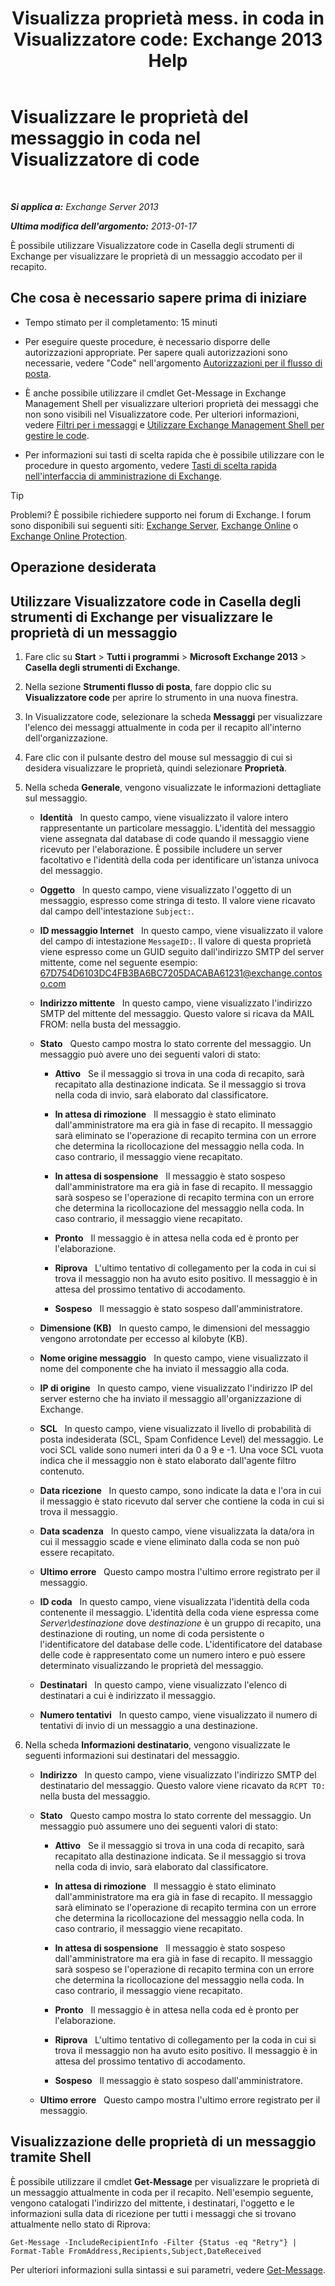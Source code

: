 ﻿---
title: 'Visualizza proprietà mess. in coda in Visualizzatore code: Exchange 2013 Help'
TOCTitle: Visualizzare le proprietà del messaggio in coda nel Visualizzatore di code
ms:assetid: 9d15d8b8-e061-4288-9354-df58e282fb6b
ms:mtpsurl: https://technet.microsoft.com/it-it/library/Bb123934(v=EXCHG.150)
ms:contentKeyID: 50481278
ms.date: 05/22/2018
mtps_version: v=EXCHG.150
f1_keywords:
- Microsoft.Exchange.Management.Edge.SystemManager.MessagePropertyPage
ms.translationtype: MT
---

# Visualizzare le proprietà del messaggio in coda nel Visualizzatore di code

 

_**Si applica a:** Exchange Server 2013_

_**Ultima modifica dell'argomento:** 2013-01-17_

È possibile utilizzare Visualizzatore code in Casella degli strumenti di Exchange per visualizzare le proprietà di un messaggio accodato per il recapito.

## Che cosa è necessario sapere prima di iniziare

  - Tempo stimato per il completamento: 15 minuti

  - Per eseguire queste procedure, è necessario disporre delle autorizzazioni appropriate. Per sapere quali autorizzazioni sono necessarie, vedere "Code" nell'argomento [Autorizzazioni per il flusso di posta](mail-flow-permissions-exchange-2013-help.md).

  - È anche possibile utilizzare il cmdlet Get-Message in Exchange Management Shell per visualizzare ulteriori proprietà dei messaggi che non sono visibili nel Visualizzatore code. Per ulteriori informazioni, vedere [Filtri per i messaggi](message-filters-exchange-2013-help.md) e [Utilizzare Exchange Management Shell per gestire le code](use-the-exchange-management-shell-to-manage-queues-exchange-2013-help.md).

  - Per informazioni sui tasti di scelta rapida che è possibile utilizzare con le procedure in questo argomento, vedere [Tasti di scelta rapida nell'interfaccia di amministrazione di Exchange](keyboard-shortcuts-in-the-exchange-admin-center-exchange-online-protection-help.md).


> [!TIP]
> Problemi? È possibile richiedere supporto nei forum di Exchange. I forum sono disponibili sui seguenti siti: <A href="https://go.microsoft.com/fwlink/p/?linkid=60612">Exchange Server</A>, <A href="https://go.microsoft.com/fwlink/p/?linkid=267542">Exchange Online</A> o <A href="https://go.microsoft.com/fwlink/p/?linkid=285351">Exchange Online Protection</A>.



## Operazione desiderata

## Utilizzare Visualizzatore code in Casella degli strumenti di Exchange per visualizzare le proprietà di un messaggio

1.  Fare clic su **Start** \> **Tutti i programmi** \> **Microsoft Exchange 2013** \> **Casella degli strumenti di Exchange**.

2.  Nella sezione **Strumenti flusso di posta**, fare doppio clic su **Visualizzatore code** per aprire lo strumento in una nuova finestra.

3.  In Visualizzatore code, selezionare la scheda **Messaggi** per visualizzare l'elenco dei messaggi attualmente in coda per il recapito all'interno dell'organizzazione.

4.  Fare clic con il pulsante destro del mouse sul messaggio di cui si desidera visualizzare le proprietà, quindi selezionare **Proprietà**.

5.      
    Nella scheda **Generale**, vengono visualizzate le informazioni dettagliate sul messaggio.
    
      - **Identità**   In questo campo, viene visualizzato il valore intero rappresentante un particolare messaggio. L'identità del messaggio viene assegnata dal database di code quando il messaggio viene ricevuto per l'elaborazione. È possibile includere un server facoltativo e l'identità della coda per identificare un'istanza univoca del messaggio.
    
      - **Oggetto**   In questo campo, viene visualizzato l'oggetto di un messaggio, espresso come stringa di testo. Il valore viene ricavato dal campo dell'intestazione `Subject:`.
    
      - **ID messaggio Internet**   In questo campo, viene visualizzato il valore del campo di intestazione `MessageID:`. Il valore di questa proprietà viene espresso come un GUID seguito dall'indirizzo SMTP del server mittente, come nel seguente esempio: 67D754D6103DC4FB3BA6BC7205DACABA61231@exchange.contoso.com
    
      - **Indirizzo mittente**   In questo campo, viene visualizzato l'indirizzo SMTP del mittente del messaggio. Questo valore si ricava da MAIL FROM: nella busta del messaggio.
    
      - **Stato**   Questo campo mostra lo stato corrente del messaggio. Un messaggio può avere uno dei seguenti valori di stato:
        
          - **Attivo**   Se il messaggio si trova in una coda di recapito, sarà recapitato alla destinazione indicata. Se il messaggio si trova nella coda di invio, sarà elaborato dal classificatore.
        
          - **In attesa di rimozione**   Il messaggio è stato eliminato dall'amministratore ma era già in fase di recapito. Il messaggio sarà eliminato se l'operazione di recapito termina con un errore che determina la ricollocazione del messaggio nella coda. In caso contrario, il messaggio viene recapitato.
        
          - **In attesa di sospensione**   Il messaggio è stato sospeso dall'amministratore ma era già in fase di recapito. Il messaggio sarà sospeso se l'operazione di recapito termina con un errore che determina la ricollocazione del messaggio nella coda. In caso contrario, il messaggio viene recapitato.
        
          - **Pronto**   Il messaggio è in attesa nella coda ed è pronto per l'elaborazione.
        
          - **Riprova**   L'ultimo tentativo di collegamento per la coda in cui si trova il messaggio non ha avuto esito positivo. Il messaggio è in attesa del prossimo tentativo di accodamento.
        
          - **Sospeso**   Il messaggio è stato sospeso dall'amministratore.
    
      - **Dimensione (KB)**   In questo campo, le dimensioni del messaggio vengono arrotondate per eccesso al kilobyte (KB).
    
      - **Nome origine messaggio**   In questo campo, viene visualizzato il nome del componente che ha inviato il messaggio alla coda.
    
      - **IP di origine**   In questo campo, viene visualizzato l'indirizzo IP del server esterno che ha inviato il messaggio all'organizzazione di Exchange.
    
      - **SCL**   In questo campo, viene visualizzato il livello di probabilità di posta indesiderata (SCL, Spam Confidence Level) del messaggio. Le voci SCL valide sono numeri interi da 0 a 9 e -1. Una voce SCL vuota indica che il messaggio non è stato elaborato dall'agente filtro contenuto.
    
      - **Data ricezione**   In questo campo, sono indicate la data e l'ora in cui il messaggio è stato ricevuto dal server che contiene la coda in cui si trova il messaggio.
    
      - **Data scadenza**   In questo campo, viene visualizzata la data/ora in cui il messaggio scade e viene eliminato dalla coda se non può essere recapitato.
    
      - **Ultimo errore**   Questo campo mostra l'ultimo errore registrato per il messaggio.
    
      - **ID coda**   In questo campo, viene visualizzata l'identità della coda contenente il messaggio. L'identità della coda viene espressa come *Server\\destinazione* dove *destinazione* è un gruppo di recapito, una destinazione di routing, un nome di coda persistente o l'identificatore del database delle code. L'identificatore del database delle code è rappresentato come un numero intero e può essere determinato visualizzando le proprietà del messaggio.
    
      - **Destinatari**   In questo campo, viene visualizzato l'elenco di destinatari a cui è indirizzato il messaggio.
    
      - **Numero tentativi**   In questo campo, viene visualizzato il numero di tentativi di invio di un messaggio a una destinazione.

6.      
    Nella scheda **Informazioni destinatario**, vengono visualizzate le seguenti informazioni sui destinatari del messaggio.
    
      - **Indirizzo**   In questo campo, viene visualizzato l'indirizzo SMTP del destinatario del messaggio. Questo valore viene ricavato da `RCPT TO:` nella busta del messaggio.
    
      - **Stato**   Questo campo mostra lo stato corrente del messaggio. Un messaggio può assumere uno dei seguenti valori di stato:
        
          - **Attivo**   Se il messaggio si trova in una coda di recapito, sarà recapitato alla destinazione indicata. Se il messaggio si trova nella coda di invio, sarà elaborato dal classificatore.
        
          - **In attesa di rimozione**   Il messaggio è stato eliminato dall'amministratore ma era già in fase di recapito. Il messaggio sarà eliminato se l'operazione di recapito termina con un errore che determina la ricollocazione del messaggio nella coda. In caso contrario, il messaggio viene recapitato.
        
          - **In attesa di sospensione**   Il messaggio è stato sospeso dall'amministratore ma era già in fase di recapito. Il messaggio sarà sospeso se l'operazione di recapito termina con un errore che determina la ricollocazione del messaggio nella coda. In caso contrario, il messaggio viene recapitato.
        
          - **Pronto**   Il messaggio è in attesa nella coda ed è pronto per l'elaborazione.
        
          - **Riprova**   L'ultimo tentativo di collegamento per la coda in cui si trova il messaggio non ha avuto esito positivo. Il messaggio è in attesa del prossimo tentativo di accodamento.
        
          - **Sospeso**   Il messaggio è stato sospeso dall'amministratore.
    
      - **Ultimo errore**   Questo campo mostra l'ultimo errore registrato per il messaggio.

## Visualizzazione delle proprietà di un messaggio tramite Shell

È possibile utilizzare il cmdlet **Get-Message** per visualizzare le proprietà di un messaggio attualmente in coda per il recapito. Nell'esempio seguente, vengono catalogati l'indirizzo del mittente, i destinatari, l'oggetto e le informazioni sulla data di ricezione per tutti i messaggi che si trovano attualmente nello stato di Riprova:

    Get-Message -IncludeRecipientInfo -Filter {Status -eq "Retry"} | Format-Table FromAddress,Recipients,Subject,DateReceived

Per ulteriori informazioni sulla sintassi e sui parametri, vedere [Get-Message](https://technet.microsoft.com/it-it/library/bb124738\(v=exchg.150\)).

